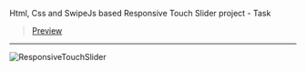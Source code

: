 Html, Css and SwipeJs based Responsive Touch Slider project - Task
> [Preview](https://r4nd3l.github.io/ResponsiveTouchSlider/)
---

![ResponsiveTouchSlider](https://github.com/r4nd3l/ResponsiveTouchSlider/blob/master/img/sample.gif)
